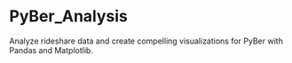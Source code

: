 # PyBer_Analysis
Analyze rideshare data and create compelling visualizations for PyBer with Pandas and Matplotlib.
